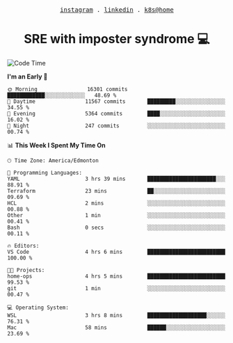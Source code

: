 <p align="center">
  <samp>
    <a href="https://www.instagram.com/lildrunkensmurf/">instagram</a> .
    <a href="https://www.linkedin.com/in/joryirving/">linkedin</a> .
    <a href="https://github.com/joryirving/home-ops">k8s@home</a>
  </samp>
</p>

<h1 align="center">
  SRE with imposter syndrome 💻
</h1>

<!--START_SECTION:waka-->
![Code Time](http://img.shields.io/badge/Code%20Time-183%20hrs%2035%20mins-blue)

**I'm an Early 🐤** 

```text
🌞 Morning                16301 commits       ████████████░░░░░░░░░░░░░   48.69 % 
🌆 Daytime                11567 commits       █████████░░░░░░░░░░░░░░░░   34.55 % 
🌃 Evening                5364 commits        ████░░░░░░░░░░░░░░░░░░░░░   16.02 % 
🌙 Night                  247 commits         ░░░░░░░░░░░░░░░░░░░░░░░░░   00.74 % 
```


📊 **This Week I Spent My Time On** 

```text
🕑︎ Time Zone: America/Edmonton

💬 Programming Languages: 
YAML                     3 hrs 39 mins       ██████████████████████░░░   88.91 % 
Terraform                23 mins             ██░░░░░░░░░░░░░░░░░░░░░░░   09.69 % 
HCL                      2 mins              ░░░░░░░░░░░░░░░░░░░░░░░░░   00.88 % 
Other                    1 min               ░░░░░░░░░░░░░░░░░░░░░░░░░   00.41 % 
Bash                     0 secs              ░░░░░░░░░░░░░░░░░░░░░░░░░   00.11 % 

🔥 Editors: 
VS Code                  4 hrs 6 mins        █████████████████████████   100.00 % 

🐱‍💻 Projects: 
home-ops                 4 hrs 5 mins        █████████████████████████   99.53 % 
git                      1 min               ░░░░░░░░░░░░░░░░░░░░░░░░░   00.47 % 

💻 Operating System: 
WSL                      3 hrs 8 mins        ███████████████████░░░░░░   76.31 % 
Mac                      58 mins             ██████░░░░░░░░░░░░░░░░░░░   23.69 % 
```


<!--END_SECTION:waka-->
